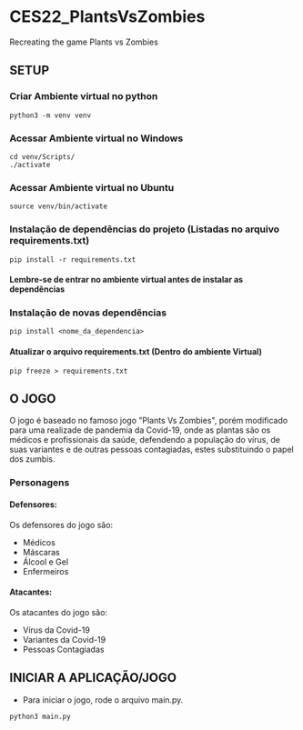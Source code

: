 # CES22_PlantsVsZombies
Recreating the game Plants vs Zombies

## SETUP

### Criar Ambiente virtual no python
  ```
  python3 -m venv venv
  ```

### Acessar Ambiente virtual no Windows
  ```
  cd venv/Scripts/
  ./activate
  ```

### Acessar Ambiente virtual no Ubuntu
  ```
  source venv/bin/activate
  ```

### Instalação de dependências do projeto (Listadas no arquivo requirements.txt)
  ```
  pip install -r requirements.txt
  ```
#### Lembre-se de entrar no ambiente virtual antes de instalar as dependências

### Instalação de novas dependências
  ```
  pip install <nome_da_dependencia>
  ```
#### Atualizar o arquivo requirements.txt (Dentro do ambiente Virtual)
  ```
  pip freeze > requirements.txt
  ```

## O JOGO
O jogo é baseado no famoso jogo "Plants Vs Zombies", porém modificado para uma realizade de pandemia da Covid-19, onde as plantas são os médicos e profissionais da saúde, defendendo a população do vírus, de suas variantes e de outras pessoas contagiadas, estes substituindo o papel dos zumbis.

### Personagens

#### Defensores:
Os defensores do jogo são:
- Médicos
- Máscaras
- Álcool e Gel
- Enfermeiros

#### Atacantes:
Os atacantes do jogo são:
- Vírus da Covid-19
- Variantes da Covid-19
- Pessoas Contagiadas

## INICIAR A APLICAÇÃO/JOGO

- Para iniciar o jogo, rode o arquivo main.py.
```
python3 main.py
```

